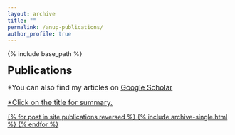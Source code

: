 ```yaml
---
layout: archive
title: ""
permalink: /anup-publications/
author_profile: true
---
```


{% include base_path %}
<p><font size="5"><strong>Publications</strong></font></p>
<p><font size="3">*You can also find my articles on <u><a href="https://scholar.google.com/citations?user=YldJsvcAAAAJ&hl=en">Google Scholar</a></font></p>
<p><font size="3">*Click on the title for summary.</font></p>

{% for post in site.publications reversed %}
  {% include archive-single.html %}
{% endfor %}
